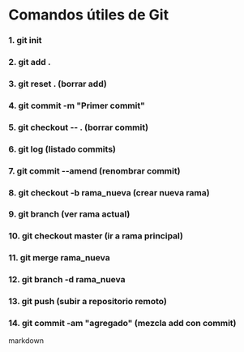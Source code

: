 # Comandos útiles de Git


### 1. git init

### 2. git add .

### 3. git reset . (borrar add)

### 4. git commit -m "Primer commit"

### 5. git checkout -- . (borrar commit)

### 6. git log (listado commits)

### 7. git commit --amend (renombrar commit)

### 8. git checkout -b rama_nueva (crear nueva rama)

### 9. git branch (ver rama actual)

### 10. git checkout master (ir a rama principal)

### 11. git merge rama_nueva

### 12. git branch -d rama_nueva

### 13. git push (subir a repositorio remoto)

### 14. git commit -am "agregado" (mezcla add con commit)


markdown

